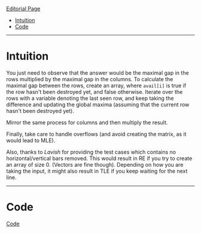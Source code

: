 [Editorial Page](../bny-mellon-set-1.md)

<!-- vim-markdown-toc GFM -->

* [Intuition](#intuition)
* [Code](#code)

<!-- vim-markdown-toc -->

----

# Intuition
You just need to observe that the answer would be the maximal gap in the rows multiplied by the maximal gap in the columns. To calculate the maximal gap between the rows, create an array, where `avail[i]` is true if the row hasn't been destroyed yet, and false otherwise. Iterate over the rows with a variable denoting the last seen row, and keep taking the difference and updating the global maxima (assuming that the current row hasn't been destroyed yet).

Mirror the same process for columns and then multiply the result.

Finally, take care to handle overflows (and avoid creating the matrix, as it would lead to MLE).

Also, thanks to *Lavish* for providing the test cases which contains no horizontal/vertical bars removed. This would result in RE if you try to create an array of size 0. (Vectors are fine though). Depending on how you are taking the input, it might also result in TLE if you keep waiting for the next line.

----

# Code
[Code](prison-break.cpp)

